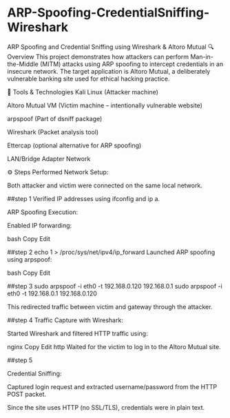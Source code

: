 # ARP-Spoofing-CredentialSniffing-Wireshark
ARP Spoofing and Credential Sniffing using Wireshark &amp; Altoro Mutual
🔍 Overview
This project demonstrates how attackers can perform Man-in-the-Middle (MITM) attacks using ARP spoofing to intercept credentials in an insecure network. The target application is Altoro Mutual, a deliberately vulnerable banking site used for ethical hacking practice.

🧰 Tools & Technologies
Kali Linux (Attacker machine)

Altoro Mutual VM (Victim machine – intentionally vulnerable website)

arpspoof (Part of dsniff package)

Wireshark (Packet analysis tool)

Ettercap (optional alternative for ARP spoofing)

LAN/Bridge Adapter Network

⚙️ Steps Performed
Network Setup:

Both attacker and victim were connected on the same local network.

##step 1
Verified IP addresses using ifconfig and ip a.

ARP Spoofing Execution:

Enabled IP forwarding:

bash
Copy
Edit

##step 2
echo 1 > /proc/sys/net/ipv4/ip_forward
Launched ARP spoofing using arpspoof:

bash
Copy
Edit

##step 3
sudo arpspoof -i eth0 -t  192.168.0.120  192.168.0.1
sudo arpspoof -i eth0 -t  192.168.0.1  192.168.0.120

This redirected traffic between victim and gateway through the attacker.

##step 4
Traffic Capture with Wireshark:

Started Wireshark and filtered HTTP traffic using:

nginx
Copy
Edit
http
Waited for the victim to log in to the Altoro Mutual site.

##step 5

Credential Sniffing:

Captured login request and extracted username/password from the HTTP POST packet.

Since the site uses HTTP (no SSL/TLS), credentials were in plain text.

